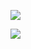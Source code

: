 ![](https://www.nta.go.jp/tmp/6c608f7f-1f4b-4fbf-80f0-7b73f01960f5/images/6cfa1df5d31fbe641bf452324edaa9e98622bcdba9eca829d5172bbdc52284e8.jpg)

![](https://www.nta.go.jp/tmp/6c608f7f-1f4b-4fbf-80f0-7b73f01960f5/images/07134f5da8a7e5236dcf65d1dfea8498e23f9bb27bcb2326ddd76d4d5f17f0aa.jpg)